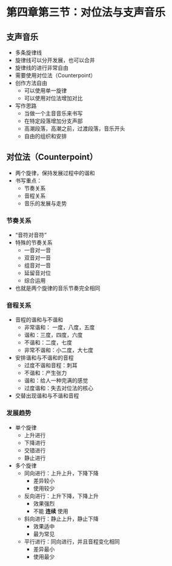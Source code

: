 # 第四章第三节：对位法与支声音乐

## 支声音乐

- 多条旋律线
- 旋律线可以分开发展，也可以合并
- 旋律线的进行非常自由
- 需要使用对位法（Counterpoint）
- 创作方法自由
  - 可以使用单一旋律
  - 可以使用对位法增加对比
- 写作思路
  - 当做一个主音音乐来书写
  - 在特定段落增加分支声部
  - 高潮段落，高潮之前，过渡段落，音乐开头
  - 自由的组织和安排

## 对位法（Counterpoint）

- 两个旋律，保持发展过程中的谐和
- 书写重点：
  - 节奏关系
  - 音程关系
  - 音乐的发展与走势

### 节奏关系

- “音符对音符”
- 特殊的节奏关系
  - 一音对一音
  - 双音对一音
  - 组音对一音
  - 延留音对位
  - 综合运用
- 也就是两个旋律的音乐节奏完全相同

### 音程关系

- 音程的谐和与不谐和
  - 非常谐和： 一度，八度，五度
  - 谐和：三度，四度，六度
  - 不谐和：二度，七度
  - 非常不谐和：小二度，大七度
- 安排谐和与不谐和的音程
  - 过度不谐和音程：刺耳
  - 不谐和：产生张力
  - 谐和：给人一种完满的感觉
  - 过度谐和：失去对位法的核心
- 交替出现谐和与不谐和音程

### 发展趋势

- 单个旋律
  - 上升进行
  - 下降进行
  - 交错进行
  - 静止进行
- 多个旋律
  - 同向进行：上升上升，下降下降
    - 差异较小
    - 使用较少
  - 反向进行：上升下降，下降上升
    - 效果强烈
    - 不能 **连续** 使用
  - 斜向进行：静止上升，静止下降
    - 效果适中
    - 最为常见
  - 平行进行：同向进行，并且音程变化相同
    - 差异最小
    - 使用最少